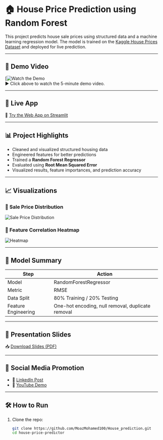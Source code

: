 # 🏠 House Price Prediction using Random Forest

This project predicts house sale prices using structured data and a machine learning regression model. The model is trained on the [Kaggle House Prices Dataset](https://www.kaggle.com/competitions/house-prices-advanced-regression-techniques/overview) and deployed for live prediction.

---

## 🎥 Demo Video

[![Watch the Demo](https://youtu.be/-nLNFz8xcP0)  
▶️ Click above to watch the 5-minute demo video.

---

## 🚀 Live App

🔗 [Try the Web App on Streamlit](https://houseprediction-id9cwetbowd8blausjihe8.streamlit.app)

---

## 📊 Project Highlights

- Cleaned and visualized structured housing data
- Engineered features for better predictions
- Trained a **Random Forest Regressor**
- Evaluated using **Root Mean Squared Error**
- Visualized results, feature importances, and prediction accuracy

---

## 📈 Visualizations

### 🔹 Sale Price Distribution
![Sale Price Distribution](media/saleprice_distribution.png)

### 🔹 Feature Correlation Heatmap
![Heatmap](media/heatmap.png)

---

## 🧠 Model Summary

| Step                 | Action                      |
|----------------------|------------------------------|
| Model                | RandomForestRegressor        |
| Metric               | RMSE                         |
| Data Split           | 80% Training / 20% Testing   |
| Feature Engineering  | One-hot encoding, null removal, duplicate removal |

---

## 📄 Presentation Slides

📥 [Download Slides (PDF)](presentation/HousePricePrediction_Slides.pdf)

---

## 🔗 Social Media Promotion

- 🔹 [LinkedIn Post](https://www.linkedin.com/in/your-profile/)
- 🔹 [YouTube Demo](https://www.youtube.com/watch?v=YOUR_VIDEO_ID)
---

## 🛠 How to Run

1. Clone the repo:
   ```bash
   git clone https://github.com/MoazMohamed100/House_prediction.git
   cd house-price-predictor
